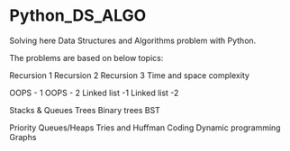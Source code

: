 # Python_DS_ALGO
Solving here Data Structures and Algorithms problem with Python.

The problems are based on below topics:

Recursion 1
Recursion 2
Recursion 3
Time and space complexity

OOPS - 1
OOPS - 2
Linked list -1
Linked list -2

Stacks & Queues
Trees
Binary trees
BST

Priority Queues/Heaps
Tries and Huffman Coding
Dynamic programming
Graphs
